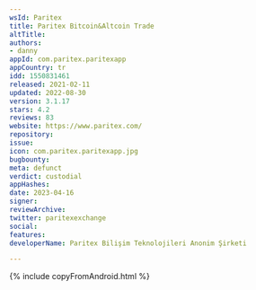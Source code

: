 ```yaml
---
wsId: Paritex
title: Paritex Bitcoin&Altcoin Trade
altTitle: 
authors:
- danny
appId: com.paritex.paritexapp
appCountry: tr
idd: 1550831461
released: 2021-02-11
updated: 2022-08-30
version: 3.1.17
stars: 4.2
reviews: 83
website: https://www.paritex.com/
repository: 
issue: 
icon: com.paritex.paritexapp.jpg
bugbounty: 
meta: defunct
verdict: custodial
appHashes: 
date: 2023-04-16
signer: 
reviewArchive: 
twitter: paritexexchange
social: 
features: 
developerName: Paritex Bilişim Teknolojileri Anonim Şirketi

---
```


{% include copyFromAndroid.html %}
